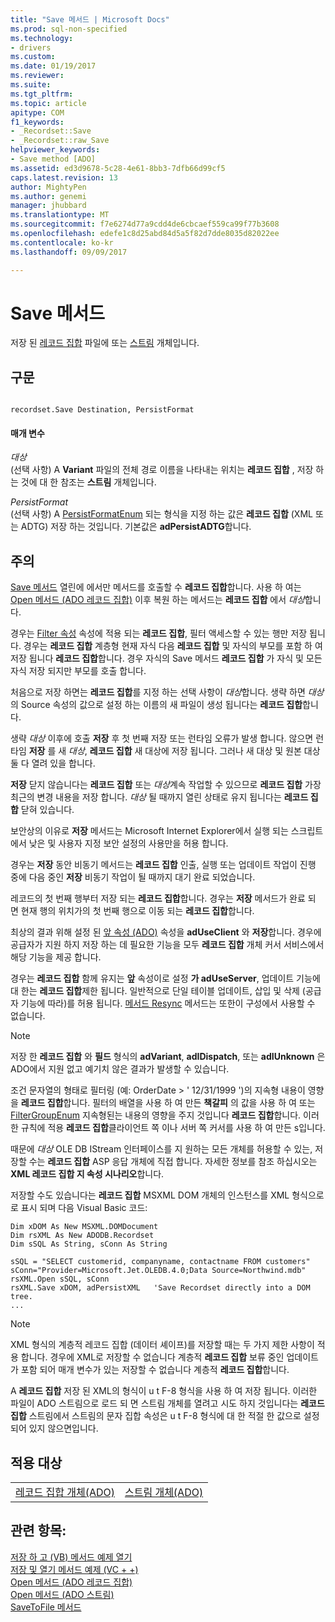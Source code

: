 ```yaml
---
title: "Save 메서드 | Microsoft Docs"
ms.prod: sql-non-specified
ms.technology:
- drivers
ms.custom: 
ms.date: 01/19/2017
ms.reviewer: 
ms.suite: 
ms.tgt_pltfrm: 
ms.topic: article
apitype: COM
f1_keywords:
- _Recordset::Save
- _Recordset::raw_Save
helpviewer_keywords:
- Save method [ADO]
ms.assetid: ed3d9678-5c28-4e61-8bb3-7dfb66d99cf5
caps.latest.revision: 13
author: MightyPen
ms.author: genemi
manager: jhubbard
ms.translationtype: MT
ms.sourcegitcommit: f7e6274d77a9cdd4de6cbcaef559ca99f77b3608
ms.openlocfilehash: edefe1c8d25abd84d5a5f82d7dde8035d82022ee
ms.contentlocale: ko-kr
ms.lasthandoff: 09/09/2017

---
```

# <a name="save-method"></a>Save 메서드
저장 된 [레코드 집합](../../../ado/reference/ado-api/recordset-object-ado.md) 파일에 또는 [스트림](../../../ado/reference/ado-api/stream-object-ado.md) 개체입니다.  
  
## <a name="syntax"></a>구문  
  
```  
  
recordset.Save Destination, PersistFormat  
```  
  
#### <a name="parameters"></a>매개 변수  
 *대상*  
 (선택 사항) A **Variant** 파일의 전체 경로 이름을 나타내는 위치는 **레코드 집합** , 저장 하는 것에 대 한 참조는 **스트림** 개체입니다.  
  
 *PersistFormat*  
 (선택 사항) A [PersistFormatEnum](../../../ado/reference/ado-api/persistformatenum.md) 되는 형식을 지정 하는 값은 **레코드 집합** (XML 또는 ADTG) 저장 하는 것입니다. 기본값은 **adPersistADTG**합니다.  
  
## <a name="remarks"></a>주의  
 [Save 메서드](../../../ado/reference/ado-api/save-method.md) 열린에 에서만 메서드를 호출할 수 **레코드 집합**합니다. 사용 하 여는 [Open 메서드 (ADO 레코드 집합)](../../../ado/reference/ado-api/open-method-ado-recordset.md) 이후 복원 하는 메서드는 **레코드 집합** 에서 *대상*합니다.  
  
 경우는 [Filter 속성](../../../ado/reference/ado-api/filter-property.md) 속성에 적용 되는 **레코드 집합**, 필터 액세스할 수 있는 행만 저장 됩니다. 경우는 **레코드 집합** 계층형 현재 자식 다음 **레코드 집합** 및 자식의 부모를 포함 하 여 저장 됩니다 **레코드 집합**합니다. 경우 자식의 Save 메서드 **레코드 집합** 가 자식 및 모든 자식 저장 되지만 부모를 호출 합니다.  
  
 처음으로 저장 하면는 **레코드 집합**를 지정 하는 선택 사항이 *대상*합니다. 생략 하면 *대상*의 Source 속성의 값으로 설정 하는 이름의 새 파일이 생성 됩니다는 **레코드 집합**합니다.  
  
 생략 *대상* 이후에 호출 **저장** 후 첫 번째 저장 또는 런타임 오류가 발생 합니다. 않으면 런타임 **저장** 를 새 *대상*, **레코드 집합** 새 대상에 저장 됩니다. 그러나 새 대상 및 원본 대상 둘 다 열려 있을 합니다.  
  
 **저장** 닫지 않습니다는 **레코드 집합** 또는 *대상*계속 작업할 수 있으므로 **레코드 집합** 가장 최근의 변경 내용을 저장 합니다. *대상* 될 때까지 열린 상태로 유지 됩니다는 **레코드 집합** 닫혀 있습니다.  
  
 보안상의 이유로 **저장** 메서드는 Microsoft Internet Explorer에서 실행 되는 스크립트에서 낮은 및 사용자 지정 보안 설정의 사용만을 허용 합니다.  
  
 경우는 **저장** 동안 비동기 메서드는 **레코드 집합** 인출, 실행 또는 업데이트 작업이 진행 중에 다음 중인 **저장** 비동기 작업이 될 때까지 대기 완료 되었습니다.  
  
 레코드의 첫 번째 행부터 저장 되는 **레코드 집합**합니다. 경우는 **저장** 메서드가 완료 되 면 현재 행의 위치가의 첫 번째 행으로 이동 되는 **레코드 집합**합니다.  
  
 최상의 결과 위해 설정 된 [앞 속성 (ADO)](../../../ado/reference/ado-api/cursorlocation-property-ado.md) 속성을 **adUseClient** 와 **저장**합니다. 경우에 공급자가 지원 하지 저장 하는 데 필요한 기능을 모두 **레코드 집합** 개체 커서 서비스에서 해당 기능을 제공 합니다.  
  
 경우는 **레코드 집합** 함께 유지는 **앞** 속성이로 설정 **가 adUseServer**, 업데이트 기능에 대 한는 **레코드 집합**제한 됩니다. 일반적으로 단일 테이블 업데이트, 삽입 및 삭제 (공급자 기능에 따라)를 허용 됩니다. [메서드 Resync](../../../ado/reference/ado-api/resync-method.md) 메서드는 또한이 구성에서 사용할 수 없습니다.  
  
> [!NOTE]
>  저장 한 **레코드 집합** 와 **필드** 형식의 **adVariant**, **adIDispatch**, 또는 **adIUnknown** 은 ADO에서 지원 없고 예기치 않은 결과가 발생할 수 있습니다.  
  
 조건 문자열의 형태로 필터링 (예: OrderDate > ' 12/31/1999 ')의 지속형 내용이 영향을 **레코드 집합**합니다. 필터의 배열을 사용 하 여 만든 **책갈피** 의 값을 사용 하 여 또는 [FilterGroupEnum](../../../ado/reference/ado-api/filtergroupenum.md) 지속형된는 내용의 영향을 주지 것입니다 **레코드 집합**합니다. 이러한 규칙에 적용 **레코드 집합**클라이언트 쪽 이나 서버 쪽 커서를 사용 하 여 만든 s입니다.  
  
 때문에 *대상* OLE DB IStream 인터페이스를 지 원하는 모든 개체를 허용할 수 있는, 저장할 수는 **레코드 집합** ASP 응답 개체에 직접 합니다. 자세한 정보를 참조 하십시오는 **XML 레코드 집합 지 속성 시나리오**합니다.  
  
 저장할 수도 있습니다는 **레코드 집합** MSXML DOM 개체의 인스턴스를 XML 형식으로로 표시 되며 다음 Visual Basic 코드:  
  
```  
Dim xDOM As New MSXML.DOMDocument  
Dim rsXML As New ADODB.Recordset  
Dim sSQL As String, sConn As String  
  
sSQL = "SELECT customerid, companyname, contactname FROM customers"  
sConn="Provider=Microsoft.Jet.OLEDB.4.0;Data Source=Northwind.mdb"  
rsXML.Open sSQL, sConn  
rsXML.Save xDOM, adPersistXML   'Save Recordset directly into a DOM tree.  
...  
```  
  
> [!NOTE]
>  XML 형식의 계층적 레코드 집합 (데이터 셰이프)를 저장할 때는 두 가지 제한 사항이 적용 합니다. 경우에 XML로 저장할 수 없습니다 계층적 **레코드 집합** 보류 중인 업데이트가 포함 되어 매개 변수가 있는 저장할 수 없습니다 계층적 **레코드 집합**합니다.  
  
 A **레코드 집합** 저장 된 XML의 형식이 u t F-8 형식을 사용 하 여 저장 됩니다. 이러한 파일이 ADO 스트림으로 로드 되 면 스트림 개체를 열려고 시도 하지 것입니다는 **레코드 집합** 스트림에서 스트림의 문자 집합 속성은 u t F-8 형식에 대 한 적절 한 값으로 설정 되어 있지 않으면입니다.  
  
## <a name="applies-to"></a>적용 대상  
  
|||  
|-|-|  
|[레코드 집합 개체(ADO)](../../../ado/reference/ado-api/recordset-object-ado.md)|[스트림 개체(ADO)](../../../ado/reference/ado-api/stream-object-ado.md)|  
  
## <a name="see-also"></a>관련 항목:  
 [저장 하 고 (VB) 메서드 예제 열기](../../../ado/reference/ado-api/save-and-open-methods-example-vb.md)   
 [저장 및 열기 메서드 예제 (VC + +)](../../../ado/reference/ado-api/save-and-open-methods-example-vc.md)   
 [Open 메서드 (ADO 레코드 집합)](../../../ado/reference/ado-api/open-method-ado-recordset.md)   
 [Open 메서드 (ADO 스트림)](../../../ado/reference/ado-api/open-method-ado-stream.md)   
 [SaveToFile 메서드](../../../ado/reference/ado-api/savetofile-method.md)

